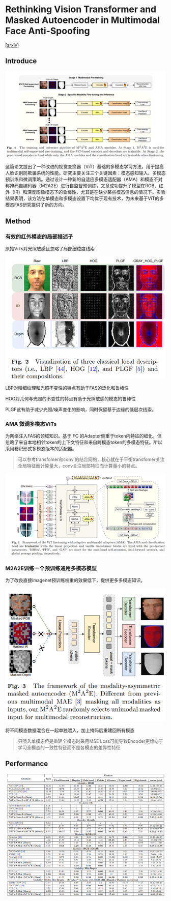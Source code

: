 # Rethinking Vision Transformer and Masked Autoencoder in Multimodal Face Anti-Spoofing

[[arxiv]](https://arxiv.org/abs/2302.05744)

## Introduce

![image-20240424223516768](./assets/image-20240424223516768.png)

这篇论文提出了一种改进的视觉变换器（ViT）基础的多模态学习方法，用于提高人脸识别防欺骗系统的性能。研究主要关注三个关键因素：模态感知输入、多模态预训练和微调策略。通过设计一种新的自适应多模态适配器（AMA）和模态不对称掩码自编码器（M2A2E）进行自监督预训练，文章成功提升了模型在RGB、红外（IR）和深度图像模态下的鲁棒性，尤其是在缺少某些模态信息的情况下。实验结果表明，该方法在单模态和多模态设置下均优于现有技术，为未来基于ViT的多模态FAS研究提供了新的方向。
## Method
### 有效的红外模态的局部描述子
原始ViTs对光照敏感且忽略了局部细粒度线索

![image-20240424211130043](./assets/image-20240424211130043.png)

LBP对精细纹理和光照不变性的特点有助于FAS的泛化和鲁棒性

HOG对几何与光照的不变性的特点有助于光照敏感的模态的鲁棒性

PLGF这有助于减少光照/噪声变化的影响，同时保留基于边缘的低层次线索。

### AMA 微调多模态ViTs 

为网络注入FAS的领域知识。基于 FC 的Adapter侧重于token内特征的细化，但忽略了来自本地相邻token的上下文特征和来自跨模态token的多模态特征。所以采用卷积形式多模态版本的适配器。

> 可以参考transfomer和conv 的结合网络，核心就在于平衡transfomer关注全局特征而计算量大，conv关注局部特征而计算量小的特点。

![image-20240424214312403](./assets/image-20240424214312403.png)



### M2A2E训练一个预训练通用多模态模型

为了改良直接imagenet预训练权重的效果低下，提供更多多模态知识。

![image-20240424220221792](./assets/image-20240424220221792.png)

将不同模态数据混合在一起单独喂入，加上掩码后重建回所有模态

> 只喂入单模态但是重建全模态时采用MSE Loss可能导致Encoder更倾向于学习全模态的一致性特征而不是各模态的差异性特征

## Performance

![image-20240424224127679](./assets/image-20240424224127679.png)